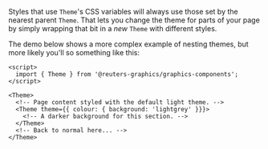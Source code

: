 Styles that use `Theme`'s CSS variables will always use those set by the nearest parent `Theme`. That lets you change the theme for parts of your page by simply wrapping that bit in a _new_ `Theme` with different styles.

The demo below shows a more complex example of nesting themes, but more likely you'll so something like this:

```svelte
<script>
  import { Theme } from '@reuters-graphics/graphics-components';
</script>

<Theme>
  <!-- Page content styled with the default light theme. -->
  <Theme theme={{ colour: { background: 'lightgrey' }}}>
    <!-- A darker background for this section. -->
  </Theme>
  <!-- Back to normal here... -->
</Theme>
```
